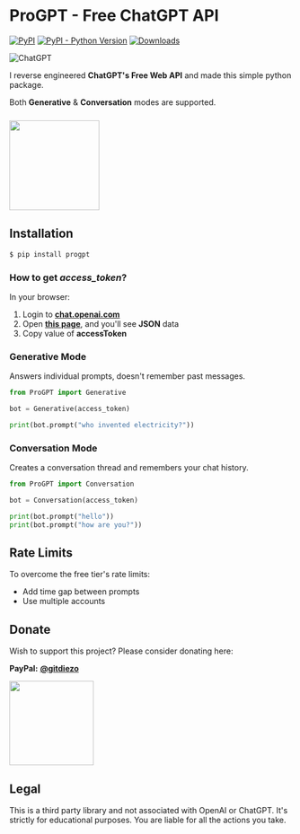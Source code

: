 # ProGPT - Free ChatGPT API

[![PyPI](https://img.shields.io/pypi/v/progpt)](https://pypi.org/project/progpt)
[![PyPI - Python Version](https://img.shields.io/pypi/pyversions/progpt)]()
[![Downloads](https://static.pepy.tech/badge/progpt/month)](https://pepy.tech/project/progpt)

![ChatGPT](https://img.shields.io/badge/chatGPT-74aa9c?style=for-the-badge&logo=openai&logoColor=white)

I reverse engineered **ChatGPT's Free Web API** and made this simple python package.

Both **Generative** & **Conversation** modes are supported.

[<img style="margin-top: 10px" src="https://www.buymeacoffee.com/assets/img/guidelines/download-assets-sm-1.svg" width="160"/>](https://buymeacoffee.com/diezo)

## Installation
```python
$ pip install progpt
```

### How to get *access_token*?
In your browser:
1. Login to [**chat.openai.com**](https://chat.openai.com)
2. Open [**this page**](https://chat.openai.com/api/auth/session), and you'll see **JSON** data
3. Copy value of **accessToken**


### Generative Mode
Answers individual prompts, doesn't remember past messages.

```python
from ProGPT import Generative

bot = Generative(access_token)

print(bot.prompt("who invented electricity?"))
```

### Conversation Mode
Creates a conversation thread and remembers your chat history.

```python
from ProGPT import Conversation

bot = Conversation(access_token)

print(bot.prompt("hello"))
print(bot.prompt("how are you?"))
```

## Rate Limits
To overcome the free tier's rate limits:
- Add time gap between prompts
- Use multiple accounts

## Donate
Wish to support this project? Please consider donating here:

**PayPal:** [**@gitdiezo**](https://www.paypal.com/paypalme/gitdiezo)

[<img src="https://www.buymeacoffee.com/assets/img/guidelines/download-assets-sm-1.svg" width="150"/>](https://buymeacoffee.com/diezo)

## Legal
This is a third party library and not associated with OpenAI or ChatGPT. It's strictly for educational purposes. You are liable for all the actions you take.
